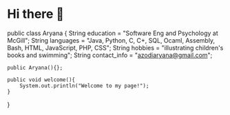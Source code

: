 # Hi there 👋

public class Aryana {
    String education = "Software Eng and Psychology at McGill";
    String languages = "Java, Python, C, C+, SQL, Ocaml, Assembly, Bash, HTML, JavaScript, PHP, CSS";
    String hobbies = "illustrating children's books and swimming";
    String contact_info = "azodiaryana@gmail.com";

    public Aryana(){};

    public void welcome(){
        System.out.println("Welcome to my page!");
    }
}


<!--
**aryana4/aryana4** is a ✨ _special_ ✨ repository because its `README.md` (this file) appears on your GitHub profile.

Here are some ideas to get you started:

- 🔭 I’m currently working on ...
- 🌱 I’m currently learning ...
- 👯 I’m looking to collaborate on ...
- 🤔 I’m looking for help with ...
- 💬 Ask me about ...
- 📫 How to reach me: ...
- 😄 Pronouns: ...
- ⚡ Fun fact: ...
-->
